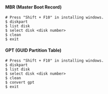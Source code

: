 #### MBR (Master Boot Record)

```windows
# Press "Shift + F10" in installing windows.
$ diskpart
$ list disk
$ select disk <disk number>
$ clean
$ exit
```

#### GPT (GUID Partition Table)

```windows
# Press "Shift + F10" in installing windows.
$ diskpart
$ list disk
$ select disk <disk number>
$ clean
$ convert gpt
$ exit
```
